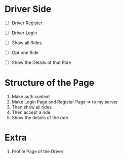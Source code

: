# Driver Side
- [ ] Driver Register
- [ ] Driver Login
- [ ] Show all Rides
- [ ] Opt one Ride
- [ ] Show the Details of that Ride


# Structure of the Page
1. Make auth context
2. Make Login Page and Register Page => to my server
3. Then show all rides
4. Then accept a ride
5. Show the details of the ride

# Extra
1. Profile Page of the Driver